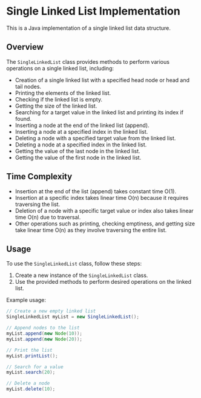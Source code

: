 # Single Linked List Implementation

This is a Java implementation of a single linked list data structure.

## Overview

The `SingleLinkedList` class provides methods to perform various operations on a single linked list, including:

- Creation of a single linked list with a specified head node or head and tail nodes.
- Printing the elements of the linked list.
- Checking if the linked list is empty.
- Getting the size of the linked list.
- Searching for a target value in the linked list and printing its index if found.
- Inserting a node at the end of the linked list (append).
- Inserting a node at a specified index in the linked list.
- Deleting a node with a specified target value from the linked list.
- Deleting a node at a specified index in the linked list.
- Getting the value of the last node in the linked list.
- Getting the value of the first node in the linked list.

## Time Complexity

- Insertion at the end of the list (append) takes constant time O(1).
- Insertion at a specific index takes linear time O(n) because it requires traversing the list.
- Deletion of a node with a specific target value or index also takes linear time O(n) due to traversal.
- Other operations such as printing, checking emptiness, and getting size take linear time O(n) as they involve traversing the entire list.

## Usage

To use the `SingleLinkedList` class, follow these steps:

1. Create a new instance of the `SingleLinkedList` class.
2. Use the provided methods to perform desired operations on the linked list.

Example usage:

```java
// Create a new empty linked list
SingleLinkedList myList = new SingleLinkedList();

// Append nodes to the list
myList.append(new Node(10));
myList.append(new Node(20));

// Print the list
myList.printList();

// Search for a value
myList.search(20);

// Delete a node
myList.delete(10);

